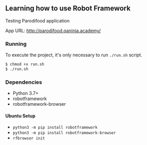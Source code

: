 ## Learning how to use Robot Framework

Testing Parodifood application

App URL: http://parodifood.qaninja.academy/

### Running

To execute the project, it's only necessary to run `./run.sh` script.

```bash
$ chmod +x run.sh
$ ./run.sh

```

### Dependencies

- Python 3.7+
- robotframework
- robotframework-browser


#### Ubuntu Setup

- `python3 -m pip install robotframework`
- `python3 -m pip install robotframework-browser`
- `rfbrowser init`